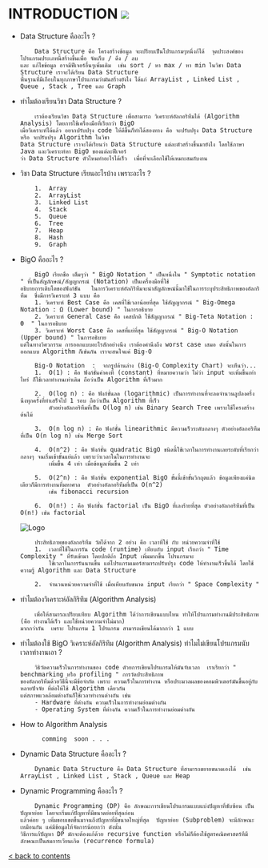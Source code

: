 
# INTRODUCTION  ![](https://user-images.githubusercontent.com/18350557/176309783-0785949b-9127-417c-8b55-ab5a4333674e.gif)
- Data Structure คืออะไร ?

          Data Structure คือ โครงสร้างข้อมูล จะเปรียบเป็นโปรแกรมๆหนึ่งก้ได้  จุดประสงค์ของโปรแกรมประเภทนี้สร้างขึ้นเพื่อ จัดเก็บ / ดึง / ลบ
      และ แก้ไขข้อมูล อาจมีฟีเจอร์อื่นๆเพิ่มเติม  เช่น sort / หา max / หา min ในวิชา Data Structure เราจะได้เรียน Data Structure
      พื้นฐานที่มีเกือบในทุกภาษาโปรแกรมว่ามันสร้างยังไง ได้แก่ ArrayList , Linked List , Queue , Stack , Tree และ Graph
  

- ทำไมต้องเรียนวิชา Data Structure ?

          เราต้องเรียนวิชา Data Structure เพื่อสามารถ วิเคราะห์อัลกอริทึมได้ (Algorithm Analysis) โดยการใช้เครื่องมือที่เรียกว่า BigO
      เมื่อวิเคราะห์ได้แล้ว อยากปรับปรุง code ให้ดีขึ้นก็ทำได้สองทาง คือ จะปรับปรุง Data Structure หรือ จะปรับปรุง Algorithm ในวิชา
      Data Structure เราจะได้เรียนว่า Data Structure แต่ละตัวสร้างขึ้นมายังไง โดยใช้ภาษา Java และวิเคราะห์หา BigO ของแต่ละฟีเจอร์
      ว่า Data Structure ตัวไหนทำอะไรได้เร็ว  เพื่อที่จะเลือกใช้ให้เหมาะสมกับงาน
  
  
- วิชา Data Structure เรียนอะไรบ้าง  เพราะอะไร ?

          1.  Array
          2.  ArrayList
          3.  Linked List
          4.  Stack
          5.  Queue
          6.  Tree
          7.  Heap
          8.  Hash
          9.  Graph
  
   
- BigO คืออะไร ?

          BigO เรียกชื่อ เต็มๆว่า " BigO Notation " เป็นหนึ่งใน " Symptotic notation " ที่เป็นสัญลักษณ์/สัญญากรณ์ (Notation) เป็นเครื่องมือที่ใช้
      อธิบายการเติบโตของฟังก์ชัน   ในการวิเคราะห์อัลกิริทึมจะนำสัญลักษณ์นี้มาใช้ในการระบุประสิทธิภาพของอัลกริทึม  ซึ่งมีการวิเคราะห์ 3 แบบ คือ
          1. วิเคราะห์ Best Case คือ เคสที่ใช้เวลาน้อยที่สุด ใช้สัญญากรณ์ " Big-Omega Notation : Ω (Lower bound) " ในการอธิบาย
          2. วิเคราะห์ General Case คือ เคสปกติ ใช้สัญญากรณ์ " Big-Teta Notation : Ө  " ในการอธิบาย
          3. วิเคราะห์ Worst Case คือ เคสที่แย่ที่สุด ใช้สัญญากรณ์ " Big-O Notation (Upper bound) " ในการอธิบาย
      แต่ในทางวิศวกรรม การออกแบบอะไรสักอย่างนึง เราต้องคำนึงถึง worst case เสมอ ดังนั้นในการออกแบบ Algorithm ก็เช่นกัน เราจะสนใจแค่ Big-O

          Big-O Notation  :  จากรูปด้านล่าง (Big-O Complexity Chart) จะเห็นว่า...
          1.  O(1) : คือ ฟังก์ชั่นค่าคงที่ (constant) ที่หมายความว่า ไม่ว่า input จะเพิ่มขึ้นเท่าไหร่ ก็ใช้เวลาทำงานเท่าเดิม ถือว่าเป็น Algorithm ที่เร็วมาก
  
          2.  O(log n) : คือ ฟังก์ชั่นลด (logarithmic) เป็นการทำงานที่จะลดจำนวนลูปลงครึ่งนึงทุกครั้งที่ทำเสร็จไป 1 รอบ ถือว่าเป็น Algorithm ที่เร็ว
              ตัวอย่างอัลกอริทึมที่เป็น O(log n) เช่น Binary Search Tree เพราะใช้โครงสร้างต้นไม้
  
          3.  O(n log n) : คือ ฟังก์ชั่น linearithmic มีความเร็วระดับกลางๆ ตัวอย่างอัลกอริทึมที่เป็น O(n log n) เช่น Merge Sort
  
          4.  O(n^2) : คือ ฟังก์ชั่น quadratic BigO ชนิดนี้ใช้เวลาในการทำงานเลยระดับที่เรียกว่ากลางๆ จนเริ่มเข้าขั้นแย่แล้ว เพราะว่าเวลาในในการทำงานจะ
              เพิ่มขึ้น 4 เท่า เมื่อข้อมูลเพิ่มขึ้น 2 เท่า
  
          5.  O(2^n) : คือ ฟังก์ชั่น exponential BigO ขั้นนี้เข้าขั้นวิกฤตแล้ว ข้อมูลเพียงแค่นิดเดียวก็มีการทำงานที่มหาศาล  ตัวอย่างอัลกอริทึมที่เป็น O(n^2)
              เช่น fibonacci recursion
  
          6.  O(n!) : คือ ฟังก์ชั่น factorial เป็น BigO ที่เลงร้ายที่สุด ตัวอย่างอัลกอริทึมที่เป็น O(n!) เช่น factorial
  
  ![Logo](https://miro.medium.com/v2/resize:fit:1400/1*5ZLci3SuR0zM_QlZOADv8Q.jpeg)
  
          ประสิทธิภาพของอัลกอริทึม วัดได้จาก 2 อย่าง คือ เวลาที่ใช้ กับ หน่วยความจำที่ใช้
          1.  เวลาที่ใช้ในการรัน code (runtime) เทียบกับ input เรียกว่า " Time Complexity " ที่รับเข้ามา โดยปกติถ้า Input เพิ่มมากขึ้น โปรแกรมจะ
              ใช้เวลาในการรันนานขึ้น แต่โปรแกรมเมอร์สามารถปรับปรุง code ให้ทำงานเร็วขึ้นได้ โดยใช้ความรู้ Algorithm และ Data Structure 
  
          2.  จำนวนหน่วยความจำที่ใช้ เมื่อเทียบกับขนาด input เรียกว่า " Space Complexity "
  

- ทำไมต้องวิเคราะห์อัลกิริทึม (Algorithm Analysis) 

          เพื่อให้สามารถเปรียบเทียบ Algorithm ได้ว่าการเขียนแบบไหน ทำให้โปรแกรมทำงานมีประสิทธิภาพ (คือ ทำงานได้เร็ว และใช้หน่วยความจำไม่มาก)
      มากกว่ากัน  เพราะ โปรแกรม 1 โปรแกรม สามารถเขียนได้มากกว่า 1 แบบ 
  
  
- ทำไมต้องใช้ BigO วิเคราะห์อัลกิริทึม (Algorithm Analysis) ทำไมไม่เขียนโปรแกรมนับเวลาทำงานเอา ?

          วิธิวัดความเร็วในการทำงานของ code ดัวยการเขียนโปรแกรมให้มันจับเวลา  เราเรียกว่า " benchmarking หรือ profiling " การวัดประสิทธิภาพ
      ของอัลกอริทึมด้วยวิธีนี้จะมีข้อจำกัด เพราะ ความเร็วในการทำงาน หรือประมวลผลของคอมพิวเตอร์มันขึ้นอยู่กับหลายปัจจัย ที่ต่อให้ใช้ Algorithm เดียวกัน
      แต่สภาพแวดล้อมต่างกันก็ใช้เวลาทำงานต่างกัน เช่น
          - Hardware ที่ต่างกัน ความเร็วในการทำงานย่อมต่างกัน
          - Operating System ที่ต่างกัน ความเร็วในการทำงานย่อมต่างกัน


- How to Algorithm Analysis

            comming  soon . . .

  
- Dynamic Data Structure คืออะไร ?

          Dynamic Data Structure คือ Data Structure ที่สามารถขยายขนาดเองได้  เช่น ArrayList , Linked List , Stack , Queue และ Heap

- Dynamic Programming คืออะไร ?

          Dynamic Programming (DP) คือ ลักษณะการเขียนโปรแกรมแบบแบ่งปัญหาที่ซับซ้อน เป็นปัญหาย่อย โดยจะเริ่มแก้ปัญหาที่มีขนาดย่อยที่สุดก่อน
      แล้วค่อย ๆ เพิ่มขอบเขตขึ้นมาจนถึงปัญหาที่มีขนาดใหญ่ที่สุด  ปัญหาย่อย (Subproblem) จะมีลักษณะเหมือนกัน แค่มีข้อมูลให้จัดการน้อยกว่า ดังนั้น
      วิธีการแก้ปัญหา DP มักจะต้องแก้ด้วย recursive function หรือไม่ก็ต้องใช้สูตรคณิตศาสตร์ทีมีลักษณะเป็นสมการเวียนเกิด (recurrence formula)



[<  back to contents](https://github.com/Arisa-Kaewsuan/Datastructure_Java/blob/main/README.md)
